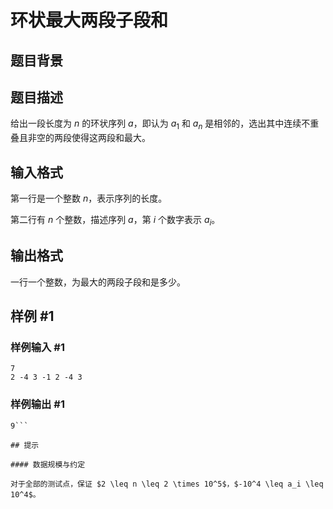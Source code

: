 # 环状最大两段子段和

## 题目背景



## 题目描述

给出一段长度为 $n$ 的环状序列 $a$，即认为 $a_1$ 和 $a_n$ 是相邻的，选出其中连续不重叠且非空的两段使得这两段和最大。


## 输入格式

第一行是一个整数 $n$，表示序列的长度。

第二行有 $n$ 个整数，描述序列 $a$，第 $i$ 个数字表示  $a_i$。

## 输出格式

一行一个整数，为最大的两段子段和是多少。


## 样例 #1

### 样例输入 #1
```
7
2 -4 3 -1 2 -4 3
```

### 样例输出 #1

```
9```

## 提示

#### 数据规模与约定

对于全部的测试点，保证 $2 \leq n \leq 2 \times 10^5$，$-10^4 \leq a_i \leq 10^4$。
